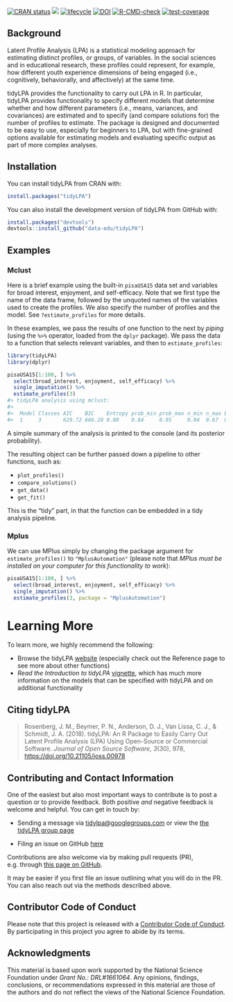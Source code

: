 
<!-- README.md is generated from README.Rmd. Please edit that file -->

[![CRAN
status](https://www.r-pkg.org/badges/version/tidyLPA)](https://cran.r-project.org/package=tidyLPA)
[![](https://cranlogs.r-pkg.org/badges/tidyLPA)](https://cran.r-project.org/package=tidyLPA)
[![lifecycle](https://img.shields.io/badge/lifecycle-stable-brightgreen.svg)](https://lifecycle.r-lib.org/articles/stages.html)
[![DOI](http://joss.theoj.org/papers/10.21105/joss.00978/status.svg)](https://doi.org/10.21105/joss.00978)
[![R-CMD-check](https://github.com/data-edu/tidyLPA/workflows/R-CMD-check/badge.svg)](https://github.com/data-edu/tidyLPA/actions)
[![test-coverage](https://github.com/data-edu/tidyLPA/workflows/test-coverage/badge.svg)](https://github.com/data-edu/tidyLPA/actions)

## Background

Latent Profile Analysis (LPA) is a statistical modeling approach for
estimating distinct profiles, or groups, of variables. In the social
sciences and in educational research, these profiles could represent,
for example, how different youth experience dimensions of being engaged
(i.e., cognitively, behaviorally, and affectively) at the same time.

tidyLPA provides the functionality to carry out LPA in R. In particular,
tidyLPA provides functionality to specify different models that
determine whether and how different parameters (i.e., means, variances,
and covariances) are estimated and to specify (and compare solutions
for) the number of profiles to estimate. The package is designed and
documented to be easy to use, especially for beginners to LPA, but with
fine-grained options available for estimating models and evaluating
specific output as part of more complex analyses.

## Installation

You can install tidyLPA from CRAN with:

``` r
install.packages("tidyLPA")
```

You can also install the development version of tidyLPA from GitHub
with:

``` r
install.packages("devtools")
devtools::install_github("data-edu/tidyLPA")
```

## Examples

### Mclust

Here is a brief example using the built-in `pisaUSA15` data set and
variables for broad interest, enjoyment, and self-efficacy. Note that we
first type the name of the data frame, followed by the unquoted names of
the variables used to create the profiles. We also specify the number of
profiles and the model. See `?estimate_profiles` for more details.

In these examples, we pass the results of one function to the next by
*piping* (using the `%>%` operator, loaded from the `dplyr` package). We
pass the data to a function that selects relevant variables, and then to
`estimate_profiles`:

``` r
library(tidyLPA)
library(dplyr)
```

``` r
pisaUSA15[1:100, ] %>%
  select(broad_interest, enjoyment, self_efficacy) %>%
  single_imputation() %>%
  estimate_profiles(3)
#> tidyLPA analysis using mclust: 
#> 
#>  Model Classes AIC    BIC    Entropy prob_min prob_max n_min n_max BLRT_p
#>  1     3       629.72 666.20 0.80    0.84     0.95     0.04  0.67  0.01
```

A simple summary of the analysis is printed to the console (and its
posterior probability).

The resulting object can be further passed down a pipeline to other
functions, such as:

-   `plot_profiles()`
-   `compare_solutions()`
-   `get_data()`
-   `get_fit()`

This is the “tidy” part, in that the function can be embedded in a tidy
analysis pipeline.

### Mplus

We can use MPlus simply by changing the package argument for
`estimate_profiles()` to `"MplusAutomation"` (please note that *MPlus
must be installed on your computer for this functionality to work*):

``` r
pisaUSA15[1:100, ] %>%
  select(broad_interest, enjoyment, self_efficacy) %>%
  single_imputation() %>%
  estimate_profiles(3, package = "MplusAutomation")
```

# Learning More

To learn more, we highly recommend the following:

-   Browse the tidyLPA [website](https://data-edu.github.io/tidyLPA/)
    (especially check out the Reference page to see more about other
    functions)
-   *Read the Introduction to tidyLPA*
    [vignette](https://data-edu.github.io/tidyLPA/articles/Introduction_to_tidyLPA.html),
    which has much more information on the models that can be specified
    with tidyLPA and on additional functionality

## Citing tidyLPA

> Rosenberg, J. M., Beymer, P. N., Anderson, D. J., Van Lissa, C. J., &
> Schmidt, J. A. (2018). tidyLPA: An R Package to Easily Carry Out
> Latent Profile Analysis (LPA) Using Open-Source or Commercial
> Software. *Journal of Open Source Software, 3*(30), 978,
> <https://doi.org/10.21105/joss.00978>

## Contributing and Contact Information

One of the easiest but also most important ways to contribute is to post
a question or to provide feedback. Both positive *and* negative feedback
is welcome and helpful. You can get in touch by:

-   Sending a message via <tidylpa@googlegroups.com> or view the [the
    tidyLPA group page](https://groups.google.com/forum/#!forum/tidylpa)

-   Filing an issue on GitHub
    [here](https://github.com/data-edu/tidyLPA)

Contributions are also welcome via by making pull requests (PR),
e.g. through [this page on
GitHub](https://github.com/data-edu/tidyLPA/pulls).

It may be easier if you first file an issue outlining what you will do
in the PR. You can also reach out via the methods described above.

## Contributor Code of Conduct

Please note that this project is released with a [Contributor Code of
Conduct](https://link.springer.com/article/10.1007/s41686-019-00030-5).
By participating in this project you agree to abide by its terms.

## Acknowledgments

This material is based upon work supported by the National Science
Foundation under *Grant No.: DRL\#1661064*. Any opinions, findings,
conclusions, or recommendations expressed in this material are those of
the authors and do not reflect the views of the National Science
Foundation.
